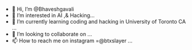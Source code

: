 - 👋 Hi, I’m @Bhaveshgavali 
- 👀 I’m interested in AI ,& Hacking...
- 🌱 I’m currently learning coding and hacking in University of Toronto CA ...
- 💞️ I’m looking to collaborate on ...
- 📫 How to reach me on instagram =@btxslayer ...

<!---
Bhaveshgavali/Bhaveshgavali is a ✨ special ✨ repository because its `README.md` (this file) appears on your GitHub profile.
You can click the Preview link to take a look at your changes.
--->
